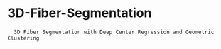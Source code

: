 # 3D-Fiber-Segmentation
```
  3D Fiber Segmentation with Deep Center Regression and Geometric Clustering
  
```

